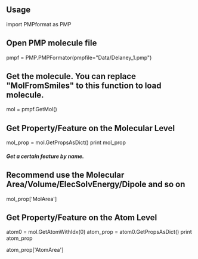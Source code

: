 
## Usage

import PMPformat as PMP

## Open PMP molecule file
pmpf = PMP.PMPFormator(pmpfile="Data/Delaney_1.pmp")

## Get the molecule. You can replace "MolFromSmiles" to this function to load molecule.
mol = pmpf.GetMol()

## Get Property/Feature on the Molecular Level
mol_prop = mol.GetPropsAsDict()
print mol_prop
##### Get a certain feature by name. 
## Recommend use the Molecular Area/Volume/ElecSolvEnergy/Dipole and so on
mol_prop['MolArea']

## Get Property/Feature on the Atom Level
atom0 = mol.GetAtomWithIdx(0)
atom_prop = atom0.GetPropsAsDict()
print atom_prop

atom_prop['AtomArea']





